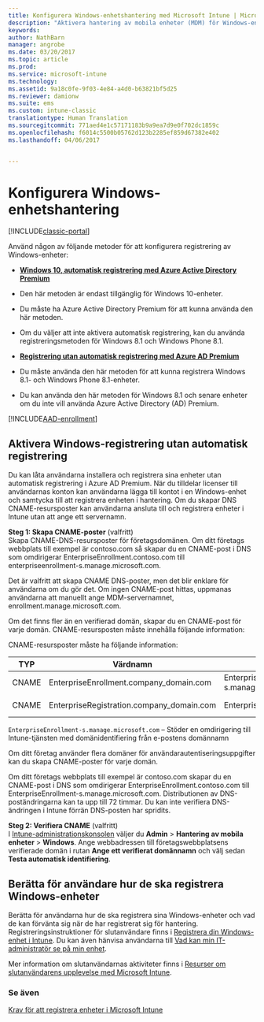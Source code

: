 ```yaml
---
title: Konfigurera Windows-enhetshantering med Microsoft Intune | Microsoft Docs
description: "Aktivera hantering av mobila enheter (MDM) för Windows-enheter med Microsoft Intune."
keywords: 
author: NathBarn
manager: angrobe
ms.date: 03/20/2017
ms.topic: article
ms.prod: 
ms.service: microsoft-intune
ms.technology: 
ms.assetid: 9a18c0fe-9f03-4e84-a4d0-b63821bf5d25
ms.reviewer: damionw
ms.suite: ems
ms.custom: intune-classic
translationtype: Human Translation
ms.sourcegitcommit: 771aed4e1c57171183b9a9ea7d9e0f702dc1859c
ms.openlocfilehash: f6014c5500b05762d123b2285ef859d67382e402
ms.lasthandoff: 04/06/2017


---
```


# <a name="set-up-windows-device-management"></a>Konfigurera Windows-enhetshantering

[!INCLUDE[classic-portal](../includes/classic-portal.md)]

Använd någon av följande metoder för att konfigurera registrering av Windows-enheter:

- [**Windows 10, automatisk registrering med Azure Active Directory Premium**](#set-up-windows-10-and-windows-10-mobile-automatic-enrollment-with-azure-active-directory-premium)
 -  Den här metoden är endast tillgänglig för Windows 10-enheter.
 -  Du måste ha Azure Active Directory Premium för att kunna använda den här metoden.
 -  Om du väljer att inte aktivera automatisk registrering, kan du använda registreringsmetoden för Windows 8.1 och Windows Phone 8.1.

- [**Registrering utan automatisk registrering med Azure AD Premium**](#enable-windows-enrollment-without-azure-ad-premium)
 - Du måste använda den här metoden för att kunna registrera Windows 8.1- och Windows Phone 8.1-enheter.
 - Du kan använda den här metoden för Windows 8.1 och senare enheter om du inte vill använda Azure Active Directory (AD) Premium.

[!INCLUDE[AAD-enrollment](../includes/win10-automatic-enrollment-aad.md)]

## <a name="enable-windows-enrollment-without-automatic-enrollment"></a>Aktivera Windows-registrering utan automatisk registrering
Du kan låta användarna installera och registrera sina enheter utan automatisk registrering i Azure AD Premium. När du tilldelar licenser till användarnas konton kan användarna lägga till kontot i en Windows-enhet och samtycka till att registrera enheten i hantering. Om du skapar DNS CNAME-resursposter kan användarna ansluta till och registrera enheter i Intune utan att ange ett servernamn.

**Steg 1: Skapa CNAME-poster** (valfritt)<br>
Skapa CNAME-DNS-resursposter för företagsdomänen. Om ditt företags webbplats till exempel är contoso.com så skapar du en CNAME-post i DNS som omdirigerar EnterpriseEnrollment.contoso.com till enterpriseenrollment-s.manage.microsoft.com.

Det är valfritt att skapa CNAME DNS-poster, men det blir enklare för användarna om du gör det. Om ingen CNAME-post hittas, uppmanas användarna att manuellt ange MDM-servernamnet, enrollment.manage.microsoft.com.

Om det finns fler än en verifierad domän, skapar du en CNAME-post för varje domän. CNAME-resursposten måste innehålla följande information:

CNAME-resursposter måste ha följande information:

|TYP|Värdnamn|Pekar på|TTL|
|--------|-------------|-------------|-------|
|CNAME|EnterpriseEnrollment.company_domain.com|EnterpriseEnrollment-s.manage.microsoft.com |1 timme|
|CNAME|EnterpriseRegistration.company_domain.com|EnterpriseRegistration.windows.net|1 timme|

`EnterpriseEnrollment-s.manage.microsoft.com` – Stöder en omdirigering till Intune-tjänsten med domänidentifiering från e-postens domännamn

Om ditt företag använder flera domäner för användarautentiseringsuppgifter kan du skapa CNAME-poster för varje domän.

Om ditt företags webbplats till exempel är contoso.com skapar du en CNAME-post i DNS som omdirigerar EnterpriseEnrollment.contoso.com till EnterpriseEnrollment-s.manage.microsoft.com. Distributionen av DNS-poständringarna kan ta upp till 72 timmar. Du kan inte verifiera DNS-ändringen i Intune förrän DNS-posten har spridits.

**Steg 2: Verifiera CNAME** (valfritt)<br>
I [Intune-administrationskonsolen](http://manage.microsoft.com) väljer du **Admin** &gt; **Hantering av mobila enheter** &gt; **Windows**. Ange webbadressen till företagswebbplatsens verifierade domän i rutan **Ange ett verifierat domännamn** och välj sedan **Testa automatisk identifiering**.

## <a name="tell-users-how-to-enroll-windows-devices"></a>Berätta för användare hur de ska registrera Windows-enheter
Berätta för användarna hur de ska registrera sina Windows-enheter och vad de kan förvänta sig när de har registrerat sig för hantering.
Registreringsinstruktioner för slutanvändare finns i [Registrera din Windows-enhet i Intune](https://docs.microsoft.com/intune/enduser/enroll-your-device-in-intune-windows). Du kan även hänvisa användarna till [Vad kan min IT-administratör se på min enhet](https://docs.microsoft.com/intune/enduser/what-can-your-it-administrator-see-when-you-enroll-your-device-in-intune-windows).

Mer information om slutanvändarnas aktiviteter finns i [Resurser om slutanvändarens upplevelse med Microsoft Intune](https://docs.microsoft.com/intune/deploy-use/how-to-educate-your-end-users-about-microsoft-intune).

### <a name="see-also"></a>Se även
[Krav för att registrera enheter i Microsoft Intune](prerequisites-for-enrollment.md)

